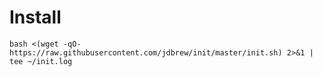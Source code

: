 # Install
`bash <(wget -qO- https://raw.githubusercontent.com/jdbrew/init/master/init.sh)
2>&1 | tee ~/init.log`
